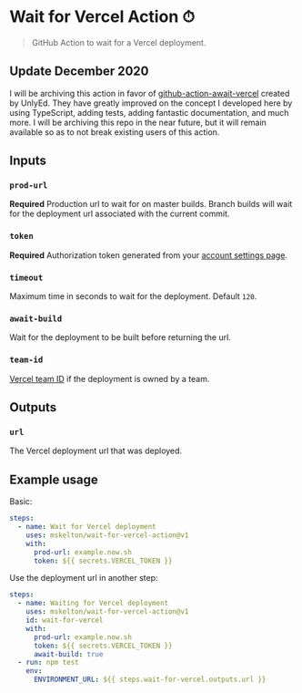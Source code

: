 # Wait for Vercel Action ⏱

> GitHub Action to wait for a Vercel deployment.

## Update December 2020

I will be archiving this action in favor of [github-action-await-vercel](https://github.com/UnlyEd/github-action-await-vercel) created by UnlyEd. They have greatly improved on the concept I developed here by using TypeScript, adding tests, adding fantastic documentation, and much more. I will be archiving this repo in the near future, but it will remain available so as to not break existing users of this action.

## Inputs

### `prod-url`

**Required** Production url to wait for on master builds. Branch builds will wait for the deployment url associated with the current commit.

### `token`

**Required** Authorization token generated from your [account settings page](https://vercel.com/account/tokens).

### `timeout`

Maximum time in seconds to wait for the deployment. Default `120`.

### `await-build`

Wait for the deployment to be built before returning the url.

### `team-id`

[Vercel team ID](https://vercel.com/docs/api#api-basics/authentication/accessing-resources-owned-by-a-team) if the deployment is owned by a team.

## Outputs

### `url`

The Vercel deployment url that was deployed.

## Example usage

Basic:

```yaml
steps:
  - name: Wait for Vercel deployment
    uses: mskelton/wait-for-vercel-action@v1
    with:
      prod-url: example.now.sh
      token: ${{ secrets.VERCEL_TOKEN }}
```

Use the deployment url in another step:

```yaml
steps:
  - name: Waiting for Vercel deployment
    uses: mskelton/wait-for-vercel-action@v1
    id: wait-for-vercel
    with:
      prod-url: example.now.sh
      token: ${{ secrets.VERCEL_TOKEN }}
      await-build: true
  - run: npm test
    env:
      ENVIRONMENT_URL: ${{ steps.wait-for-vercel.outputs.url }}
```
